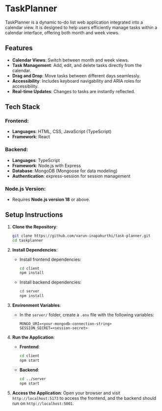
# TaskPlanner

TaskPlanner is a dynamic to-do list web application integrated into a calendar view. It is designed to help users efficiently manage tasks within a calendar interface, offering both month and week views.


## Features
- **Calendar Views**: Switch between month and week views.
- **Task Management**: Add, edit, and delete tasks directly from the calendar.
- **Drag and Drop**: Move tasks between different days seamlessly.
- **Accessibility**: Includes keyboard navigability and ARIA roles for accessibility.
- **Real-time Updates**: Changes to tasks are instantly reflected.

## Tech Stack

### Frontend:
- **Languages**: HTML, CSS, JavaScript (TypeScript)
- **Framework**: React 
  
### Backend:
- **Languages**:  TypeScript
- **Framework**: Node.js with Express
- **Database**: MongoDB (Mongoose for data modeling)
- **Authentication**: express-session for session management

### Node.js Version:
- Requires **Node.js version 18** or above.

## Setup Instructions

1. **Clone the Repository**:
   ```bash
   git clone https://github.com/varun-inapakurthi/task-planner.git
   cd taskplanner
   ```

2. **Install Dependencies**:

   - Install frontend dependencies:
     ```bash
     cd client
     npm install
     ```
   
   - Install backend dependencies:
     ```bash
     cd server
     npm install
     ```

3. **Environment Variables**:
   - In the `server/` folder, create a `.env` file with the following variables:
     ```
     MONGO_URI=<your-mongodb-connection-string>
     SESSION_SECRET=<session-secret>
     ```

4. **Run the Application**:

   - **Frontend**:
     ```bash
     cd client
     npm start
     ```

   - **Backend**:
     ```bash
     cd ../server
     npm start
     ```

5. **Access the Application**:
   Open your browser and visit `http://localhost:5173` to access the frontend, and the backend should run on `http://localhost:5001`.
